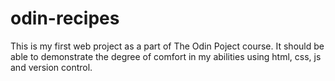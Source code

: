 # odin-recipes
This is my first web project as a part of The Odin Poject course. 
It should be able to demonstrate the degree of comfort in my abilities using 
html, css, js and version control.

